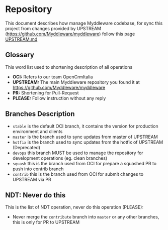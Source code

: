 # Repository

This document describes how manage Myddleware codebase, 
for sync this project from changes provided by UPSTREAM (https://github.com/Myddleware/myddleware) 
follow this page [UPSTREAM.md](UPSTREAM.md)

## Glossary

This word list used to shortening description of all operations

- **OCI:** Refers to our team OpenCrmItalia
- **UPSTREAM:** The main Myddleware repository you found it at <https://github.com/Myddleware/myddleware>
- **PR:** Shortening for Pull-Request    
- **PLEASE:** Follow instruction without any reply

## Branches Description

- `stable` is the default OCI branch, it contains the version for production environment and clients
- `master` is the branch used to sync updates from master of UPSTREAM
- `hotfix` is the branch used to sync updates from the hotfix of UPSTREAM (Deprecated)
- `devops` this branch MUST be used to manage the repository for development operations (eg. clean branches)
- `squash` this is the branch used from OCI for prepare a squashed PR to push into contrib branch
- `contrib` this is the branch used from OCI for submit changes to UPSTREAM via PR


## NDT: Never do this

This is the list of NDT operation, never do this operation (PLEASE):

- Never merge the `contribute` branch into `master` or any other branches, this is only for PR to UPSTREAM 
